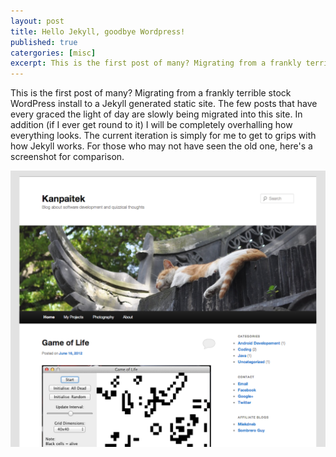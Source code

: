 ```yaml
---
layout: post
title: Hello Jekyll, goodbye Wordpress!
published: true
catergories: [misc]
excerpt: This is the first post of many? Migrating from a frankly terrible stock WordPress install to a Jekyll generated static site. The few posts that have every graced the light of day are slowly being migrated into this site. In addition (if I ever get round to it) I will be completely overhalling how everything looks. The current iteration is simply for me to get to grips with how Jekyll works. For those who may not have seen the old one, here's a screenshot for comparison. 
---
```


This is the first post of many? Migrating from a frankly terrible stock WordPress install to a Jekyll generated static site. The few posts that have every graced the light of day are slowly being migrated into this site. In addition (if I ever get round to it) I will be completely overhalling how everything looks. The current iteration is simply for me to get to grips with how Jekyll works. For those who may not have seen the old one, here's a screenshot for comparison.

![My old blog](/assets/img/old_site_screenshot.png)